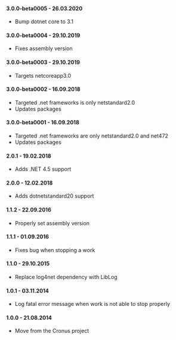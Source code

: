 #### 3.0.0-beta0005 - 26.03.2020
* Bump dotnet core to 3.1

#### 3.0.0-beta0004 - 29.10.2019
* Fixes assembly version

#### 3.0.0-beta0003 - 29.10.2019
* Targets netcoreapp3.0

#### 3.0.0-beta0002 - 16.09.2018
* Targeted .net frameworks is only netstandard2.0
* Updates packages

#### 3.0.0-beta0001 - 16.09.2018
* Targeted .net frameworks are only netstandard2.0 and net472
* Updates packages

#### 2.0.1 - 19.02.2018
* Adds .NET 4.5 support

#### 2.0.0 - 12.02.2018
* Adds dotnetstandard20 support

#### 1.1.2 - 22.09.2016
* Properly set assembly version

#### 1.1.1 - 01.09.2016
* Fixes bug when stopping a work

#### 1.1.0 - 29.10.2015
* Replace log4net dependency with LibLog

#### 1.0.1 - 03.11.2014
* Log fatal error message when work is not able to stop properly

#### 1.0.0 - 21.08.2014
* Move from the Cronus project
